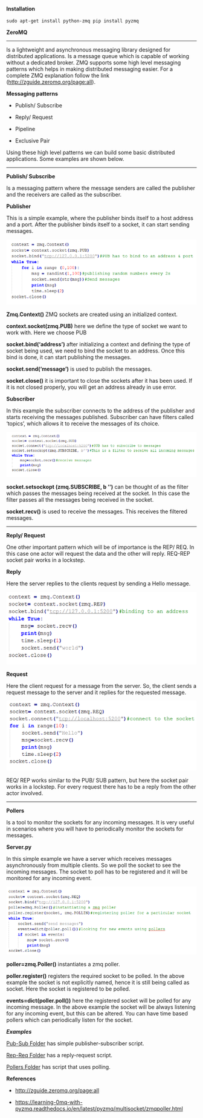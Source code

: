 **Installation**

``
sudo apt-get install python-zmq
pip install pyzmq
``

**ZeroMQ**
*****

Is a lightweight and asynchronous messaging library designed for
distributed applications. Is a message queue which is capable of working
without a dedicated broker. ZMQ supports some high level messaging
patterns which helps in making distributed messaging easier. For a
complete ZMQ explanation follow the link
(http://zguide.zeromq.org/page:all).

**Messaging patterns**

-   Publish/ Subscribe

-   Reply/ Request

-   Pipeline

-   Exclusive Pair

Using these high level patterns we can build some basic distributed
applications. Some examples are shown below.
*****

**Publish/ Subscribe**

Is a messaging pattern where the message senders are called the
publisher and the receivers are called as the subscriber.

**Publisher**

This is a simple example, where the publisher binds itself to a host
address and a port. After the publisher binds itself to a socket, it can
start sending messages.

![pub.png](pub.png)

**Zmq.Context()** ZMQ sockets are created using an initialized context.

**context.socket(zmq.PUB)** here we define the type of socket we want to
work with. Here we choose PUB

**socket.bind(‘address’)** after initializing a context and defining the
type of socket being used, we need to bind the socket to an address.
Once this bind is done, it can start publishing the messages.

**socket.send(‘message’)** is used to publish the messages.

**socket.close()** it is important to close the sockets after it has
been used. If it is not closed properly, you will get an address already
in use error.

**Subscriber**

In this example the subscriber connects to the address of the publisher
and starts receiving the messages published. Subscriber can have filters
called ‘topics’, which allows it to receive the messages of its choice.

![sub.png](sub.png)

**socket.setsockopt (zmq.SUBSCRIBE, b
’’)** can be thought of as the filter which passes the messages being
received at the socket. In this case the filter passes all the messages
being received in the socket.

**socket.recv()** is used to receive the messages. This receives the
filtered messages.
*****

**Reply/ Request**

One other important pattern which will be of importance is the REP/ REQ.
In this case one actor will request the data and the other will reply.
REQ-REP socket pair works in a lockstep.

**Reply**

Here the server replies to the clients request by sending a Hello
message.

![rep.png](rep.png)

**Request**

Here the client request for a message from the server. So, the client
sends a request message to the server and it replies for the requested
message.

![req.png](req.png)

REQ/ REP works similar to the PUB/ SUB pattern, but here the socket pair
works in a lockstep. For every request there has to be a reply from the
other actor involved.
*****

**Pollers**

Is a tool to monitor the sockets for any incoming messages. It is very
useful in scenarios where you will have to periodically monitor the
sockets for messages.

**Server.py**

In this simple example we have a server which receives messages
asynchronously from multiple clients. So we poll the socket to see the
incoming messages. The socket to poll has to be registered and it will
be monitored for any incoming event.

![serverpoll.png](serverpoll.png)

**poller=zmq.Poller()** instantiates a zmq poller.

**poller.register()** registers the required socket to be polled. In the
above example the socket is not explicitly named, hence it is still
being called as socket. Here the socket is registered to be polled.

**events=dict(poller.poll())** here the registered socket will be polled
for any incoming message. In the above example the socket will be always
listening for any incoming event, but this can be altered. You can have
time based pollers which can periodically listen for the socket.

***Examples***

[Pub-Sub Folder](https://github.com/vu-resilient-distributed-systems/lectures-fall-2019/tree/master/Module-1-Networking/examples/ZMQ/pub-sub) has simple publisher-subscriber script.

[Rep-Req Folder](https://github.com/vu-resilient-distributed-systems/lectures-fall-2019/tree/master/Module-1-Networking/examples/ZMQ/REP-REQ) has a reply-request script. 

[Pollers Folder](https://github.com/vu-resilient-distributed-systems/lectures-fall-2019/tree/master/Module-1-Networking/examples/ZMQ/Pollers) has script that uses polling.


**References**

-   <http://zguide.zeromq.org/page:all>

-   <https://learning-0mq-with-pyzmq.readthedocs.io/en/latest/pyzmq/multisocket/zmqpoller.html>


